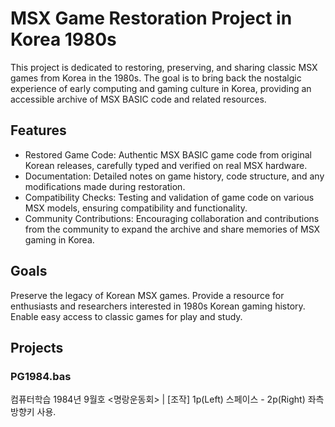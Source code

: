 # MSX Game Restoration Project in Korea 1980s
This project is dedicated to restoring, preserving, and sharing classic MSX games from Korea in the 1980s. The goal is to bring back the nostalgic experience of early computing and gaming culture in Korea, providing an accessible archive of MSX BASIC code and related resources.

## Features
- Restored Game Code: Authentic MSX BASIC game code from original Korean releases, carefully typed and verified on real MSX hardware.
- Documentation: Detailed notes on game history, code structure, and any modifications made during restoration.
- Compatibility Checks: Testing and validation of game code on various MSX models, ensuring compatibility and functionality.
- Community Contributions: Encouraging collaboration and contributions from the community to expand the archive and share memories of MSX gaming in Korea.

## Goals
Preserve the legacy of Korean MSX games.
Provide a resource for enthusiasts and researchers interested in 1980s Korean gaming history.
Enable easy access to classic games for play and study.

## Projects

### PG1984.bas 
컴퓨터학습 1984년 9월호 <명랑운동회> | [조작] 1p(Left) 스페이스 - 2p(Right) 좌측 방향키 사용.
